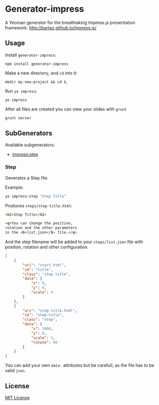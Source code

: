 # Generator-impress

A Yeoman generator for the breathtaking Impress.js presentation framework.
http://bartaz.github.io/impress.js/

## Usage

Install `generator-impress`:
```
npm install generator-impress
```

Make a new directory, and `cd` into it:
```
mkdir my-new-project && cd $_
```

Run `yo impress`:
```
yo impress
```

After all files are created you can view your slides with `grunt`

```bash
grunt server
```

## SubGenerators

Available subgenerators:

* [impress:step](#step)

### Step
Generates a Step file. 

Example:
```bash
yo impress:step "Step Title"
```

Produces `steps/step-title.html`:

```html
<h2>Step Title</h2>

<q>You can change the position,
rotation and the other parameters
in the <b>list.json</b> file.</q>
```

And the step filename will be added to your `steps/list.json` file with position, rotation and other configuration.

```json
[
    {
        "uri": "start.html",
        "id": "title",
        "class": "step title",
        "data": {
            "x": 0,
            "y": 0,
            "scale": 4
        }
    },
    {
        "uri": "step-title.html",
        "id": "step-title",
        "class": "step",
        "data": {
            "x": 3000,
            "y": 0,
            "scale": 1,
            "rotate": 90
        }
    }
]
```

You can add your own `data-` attributes but be carefull, as the file has to be valid `json`. 


## License
[MIT License](http://en.wikipedia.org/wiki/MIT_License)
